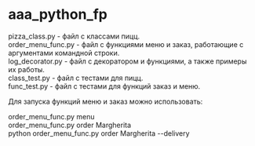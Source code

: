 # aaa_python_fp

pizza_class.py - файл с классами пицц.    
order_menu_func.py - файл с функциями меню и заказ, работающие с аргументами командной строки.  
log_decorator.py - файл с декоратором и функциями, а также примеры их работы.  
class_test.py - файл с тестами для пицц.  
func_test.py - файл с тестами для функций заказ и меню.

Для запуска функций меню и заказ можно использовать:  

order_menu_func.py menu  
order_menu_func.py order Margherita  
python order_menu_func.py order Margherita --delivery 
